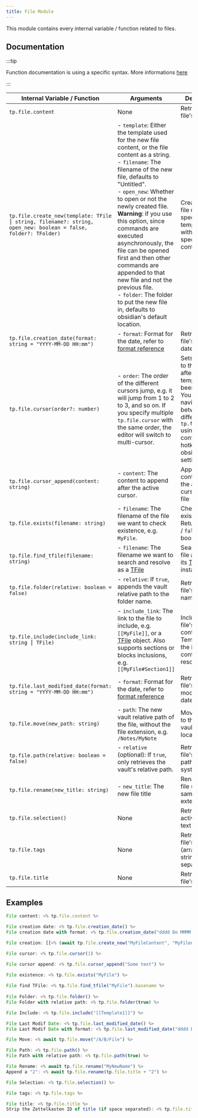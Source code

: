 ```yaml
---
title: File Module
---
```


This module contains every internal variable / function related to files.

## Documentation

:::tip

Function documentation is using a specific syntax. More informations [here](../../syntax.md#function-documentation-syntax)

:::

| Internal Variable / Function                                 | Arguments                                                    | Description                                                  | Example Output                |
| ------------------------------------------------------------ | ------------------------------------------------------------ | ------------------------------------------------------------ | ----------------------------- |
| `tp.file.content`                                            | None                                                         | Retrieves the file's content                                 | `This is some content`        |
| `tp.file.create_new(template: TFile ⎮ string, filename?: string, open_new: boolean = false, folder?: TFolder)` | - `template`: Either the template used for the new file content, or the file content as a string.<br />- `filename`: The filename of the new file, defaults to "Untitled".<br />- `open_new`: Whether to open or not the newly created file. **Warning**: if you use this option, since commands are executed asynchronously, the file can be opened first and then other commands are appended to that new file and not the previous file.<br />- `folder`: The folder to put the new file in, defaults to obsidian's default location. | Creates a new  file using a specified template or with a specified content. | None                          |
| `tp.file.creation_date(format: string = "YYYY-MM-DD HH:mm")` | - `format`: Format for the date, refer to [format reference](https://momentjs.com/docs/#/displaying/format/) | Retrieves the file's creation date.                          | `2021-01-06 20:27`            |
| `tp.file.cursor(order?: number)`                             | - `order`: The order of the different cursors jump, e.g. it will jump from 1 to 2 to 3, and so on. If you specify multiple `tp.file.cursor` with the same order, the editor will switch to multi-cursor. | Sets the cursor to this location after the template has been inserted. You can navigate between the different `tp.file.cursor` using the configured hotkey in obsidian settings. | None                          |
| `tp.file.cursor_append(content: string)`                     | - `content`: The content to append after the active cursor.  | Appends some content after the active cursor in the file     | None                          |
| `tp.file.exists(filename: string)`                           | - `filename`: The filename of the file we want to check existence, e.g. `MyFile`. | Checks if a file exists or not. Returns a `true` / `false` boolean. | `true`                        |
| `tp.file.find_tfile(filename: string)`                       | - `filename`: The filename we want to search and resolve as a [TFile](https://github.com/obsidianmd/obsidian-api/blob/ddd50214f530d23ee21f440a9fa64f4507176871/obsidian.d.ts#L2834) | Search for a file and returns its [TFile](https://github.com/obsidianmd/obsidian-api/blob/ddd50214f530d23ee21f440a9fa64f4507176871/obsidian.d.ts#L2834) instance. | `[object Object]`             |
| `tp.file.folder(relative: boolean = false)`                  | - `relative`: If `true`, appends the vault relative path to the folder name. | Retrieves the file's folder name.                            | `Permanent Notes`             |
| `tp.file.include(include_link: string ⎮ TFile)`              | - `include_link`: The link to the file to include, e.g. `[[MyFile]]`, or a [TFile](https://github.com/obsidianmd/obsidian-api/blob/ddd50214f530d23ee21f440a9fa64f4507176871/obsidian.d.ts#L2834) object. Also supports sections or blocks inclusions, e.g. `[[MyFile#Section1]]` | Includes the file's link content. Templates in the included content will be resolved. | `Header for all my templates` |
| `tp.file.last_modified_date(format: string = "YYYY-MM-DD HH:mm")` | - `format`: Format for the date, refer to [format reference](https://momentjs.com/docs/#/displaying/format/) | Retrieves the file's last modification date.                 | `2021-01-06 20:27`            |
| `tp.file.move(new_path: string)`                             | - `path`: The new vault relative path of the file, without the file extension, e.g. `/Notes/MyNote` | Moves the file to the desired vault's location.              | None                          |
| `tp.file.path(relative: boolean = false)`                    | - `relative` (optional): If `true`, only retrieves the vault's relative path. | Retrieves the file's absolute path on the system.            | `/path/to/file`               |
| `tp.file.rename(new_title: string)`                          | - `new_title`: The new file title                            | Renames the file (keeps the same file extension).            | None                          |
| `tp.file.selection()`                                        | None                                                         | Retrieves the active file's text selection.                  | `Some selected text`          |
| `tp.file.tags`                                               | None                                                         | Retrieves the file's tags (array of string, comma separated) | `#note,#seedling,#obsidian`   |
| `tp.file.title`                                              | None                                                         | Retrieves the file's title.                                  | `MyFile`                      |

## Examples

```javascript
File content: <% tp.file.content %>

File creation date: <% tp.file.creation_date() %>
File creation date with format: <% tp.file.creation_date("dddd Do MMMM YYYY HH:mm") %>

File creation: [[<% (await tp.file.create_new("MyFileContent", "MyFilename")).basename %>]]

File cursor: <% tp.file.cursor(1) %>

File cursor append: <% tp.file.cursor_append("Some text") %>
    
File existence: <% tp.file.exists("MyFile") %>

File find TFile: <% tp.file.find_tfile("MyFile").basename %>
    
File Folder: <% tp.file.folder() %>
File Folder with relative path: <% tp.file.folder(true) %>

File Include: <% tp.file.include("[[Template1]]") %>

File Last Modif Date: <% tp.file.last_modified_date() %>
File Last Modif Date with format: <% tp.file.last_modified_date("dddd Do MMMM YYYY HH:mm") %>

File Move: <% await tp.file.move("/A/B/File") %>

File Path: <% tp.file.path() %>
File Path with relative path: <% tp.file.path(true) %>

File Rename: <% await tp.file.rename("MyNewName") %>
Append a "2": <% await tp.file.rename(tp.file.title + "2") %>

File Selection: <% tp.file.selection() %>

File tags: <% tp.file.tags %>

File title: <% tp.file.title %>
Strip the Zettelkasten ID of title (if space separated): <% tp.file.title.split(" ")[1] %>
```